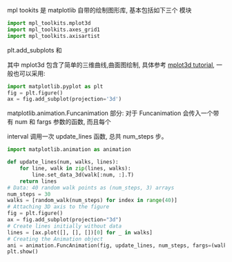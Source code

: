 mpl tookits 是 matplotlib 自带的绘制图形库, 基本包括如下三个 模块 
```python
import mpl_toolkits.mplot3d
import mpl_toolkits.axes_grid1 
import mpl_toolkits.axisartist 
```

plt.add_subplots 和 

其中 mplot3d 包含了简单的三维曲线,曲面图绘制, 具体参考 [mplot3d tutorial](https://matplotlib.org/stable/users/explain/toolkits/mplot3d.html#mplot3d), 一般也可以采用:
```python
import matplotlib.pyplot as plt
fig = plt.figure()
ax = fig.add_subplot(projection='3d')
```
matplotlib.animation.Funcanimation 部分: 对于 Funcanimation 会传入一个带有 num 和 fargs 参数的函数, 而且每个

interval 调用一次 update_lines 函数, 总共 num_steps 步。
```python
import matplotlib.animation as animation

def update_lines(num, walks, lines):
    for line, walk in zip(lines, walks):
        line.set_data_3d(walk[:num, :].T)
    return lines
# Data: 40 random walk points as (num_steps, 3) arrays
num_steps = 30
walks = [random_walk(num_steps) for index in range(40)]    
# Attaching 3D axis to the figure
fig = plt.figure()
ax = fig.add_subplot(projection="3d")
# Create lines initially without data
lines = [ax.plot([], [], [])[0] for _ in walks]
# Creating the Animation object
ani = animation.FuncAnimation(fig, update_lines, num_steps, fargs=(walks, lines), interval=100)
plt.show()
```



